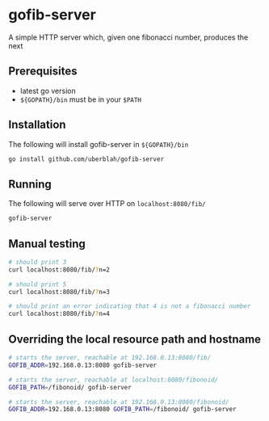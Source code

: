 # gofib-server
A simple HTTP server which, given one fibonacci number, produces the next

## Prerequisites
- latest go version
- `${GOPATH}/bin` must be in your `$PATH`

## Installation
The following will install gofib-server in `${GOPATH}/bin`
```bash
go install github.com/uberblah/gofib-server
```

## Running
The following will serve over HTTP on `localhost:8080/fib/`
```bash
gofib-server
```

## Manual testing
```bash
# should print 3
curl localhost:8080/fib/?n=2

# should print 5
curl localhost:8080/fib/?n=3

# should print an error indicating that 4 is not a fibonacci number
curl localhost:8080/fib/?n=4
```

## Overriding the local resource path and hostname
```bash
# starts the server, reachable at 192.168.0.13:8080/fib/
GOFIB_ADDR=192.168.0.13:8080 gofib-server

# starts the server, reachable at localhost:8080/fibonoid/
GOFIB_PATH=/fibonoid/ gofib-server

# starts the server, reachable at 192.168.0.13:8080/fibonoid/
GOFIB_ADDR=192.168.0.13:8080 GOFIB_PATH=/fibonoid/ gofib-server
```
